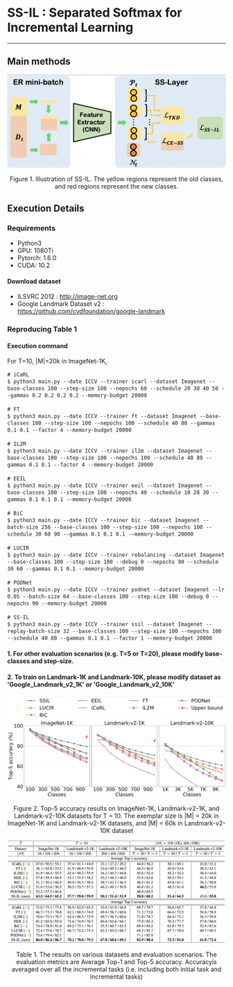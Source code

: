 # SS-IL : Separated Softmax for Incremental Learning

------


## **Main methods**

![ex_screenshot](./images/SS-IL.png)
<center> Figure 1. Illustration of SS-IL. The yellow regions represent the old classes, and red regions represent the new classes.</center>



## **Execution Details**

### Requirements

- Python3
- GPU: 1080Ti
- Pytorch: 1.6.0
- CUDA: 10.2

#### Download dataset
- ILSVRC 2012 : <http://image-net.org>
- Google Landmark Dataset v2 : <https://github.com/cvdfoundation/google-landmark>


### Reproducing Table 1


#### Execution command

For T=10, |M|=20k in ImageNet-1K,

```
# iCaRL
$ python3 main.py --date ICCV --trainer icarl --dataset Imagenet --base-classes 100 --step-size 100 --nepochs 60 --schedule 20 30 40 50 --gammas 0.2 0.2 0.2 0.2 --memory-budget 20000

# FT
$ python3 main.py --date ICCV --trainer ft --dataset Imagenet --base-classes 100 --step-size 100 --nepochs 100 --schedule 40 80 --gammas 0.1 0.1 --factor 4 --memory-budget 20000

# IL2M
$ python3 main.py --date ICCV --trainer il2m --dataset Imagenet --base-classes 100 --step-size 100 --nepochs 100 --schedule 40 80 --gammas 0.1 0.1 --factor 4 --memory-budget 20000

# EEIL
$ python3 main.py --date ICCV --trainer eeil --dataset Imagenet --base-classes 100 --step-size 100 --nepochs 40 --schedule 10 20 30 --gammas 0.1 0.1 0.1 --memory-budget 20000

# BiC
$ python3 main.py --date ICCV --trainer bic --dataset Imagenet --batch-size 256 --base-classes 100 --step-size 100 --nepochs 100 --schedule 30 60 90 --gammas 0.1 0.1 0.1 --memory-budget 20000

# LUCIR
$ python3 main.py --date ICCV --trainer rebalancing --dataset Imagenet --base-classes 100 --step-size 100 --debug 0 --nepochs 90 --schedule 30 60 --gammas 0.1 0.1 --memory-budget 20000

# PODNet
$ python3 main.py --date ICCV --trainer podnet --dataset Imagenet --lr 0.05 --batch-size 64 --base-classes 100 --step-size 100 --debug 0 --nepochs 90 --memory-budget 20000

# SS-IL
$ python3 main.py --date ICCV --trainer ssil --dataset Imagenet --replay-batch-size 32 --base-classes 100 --step-size 100 --nepochs 100 --schedule 40 80 --gammas 0.1 0.1 --factor 1 --memory-budget 20000 

```

#### 1. For other evaluation scenarios (e.g. T=5 or T=20), please modify base-classes and step-size.

#### 2. To train on Landmark-1K and Landmark-10K, please modify dataset as 'Google_Landmark_v2_1K' or 'Google_Landmark_v2_10K'

![ex_screenshot](./images/result.png)
<center> Figure 2. Top-5 accuracy results on ImageNet-1K, Landmark-v2-1K, and Landmark-v2-10K datasets for T = 10. The exemplar size is |M| = 20k in ImageNet-1K and Landmark-v2-1K datasets, and |M| = 60k in Landmark-v2-10K dataset</center>



![ex_screenshot](./images/Table-1.png)
<center> Table 1. The results on various datasets and evaluation scenarios. The evaluation metrics are Average Top-1 and Top-5 accuracy. Accuracyis averaged over all the incremental tasks (i.e. including both initial task and incremental tasks)</center>





